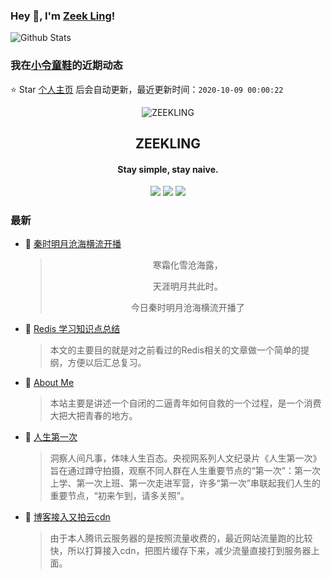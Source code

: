 ### Hey 👋, I'm [Zeek Ling](https://www.zeekling.cn)! 
![Github Stats](https://github-readme-stats.vercel.app/api?username=zeekling&show_icons=true) 
### 我在[小令童鞋](https://www.zeekling.cn)的近期动态

⭐️ Star [个人主页](https://github.com/zeekling/zeekling) 后会自动更新，最近更新时间：`2020-10-09 00:00:22`

<p align="center"><img alt="ZEEKLING" src="https://img.zeekling.cn/images/2020/02/23/logo.th.png"></p><h2 align="center">ZEEKLING
</h2>

<h4 align="center">Stay simple, stay naive.</h4>
<p align="center"><a title="ZEEKLING" target="_blank" href="https://github.com/zeekling/zeekling"><img src="https://img.shields.io/github/last-commit/zeekling/zeekling.svg?style=flat-square&color=FF9900"></a>
<a title="GitHub repo size in bytes" target="_blank" href="https://github.com/zeekling/zeekling"><img src="https://img.shields.io/github/repo-size/zeekling/zeekling.svg?style=flat-square"></a>
<a title="Hits" target="_blank" href="https://github.com/zeekling/hits"><img src="https://hits.b3log.org/zeekling/zeekling.svg"></a></p>

### 最新

* 📝 [秦时明月沧海横流开播](https://www.zeekling.cn/articles/2020/10/08/1602135156440.html) 
    > <p></p><p style="text-align:center">寒霜化雪沧海露，</p>
    > <p style="text-align:center">天涯明月共此时。</p>
    > <p style="text-align:center">今日秦时明月沧海横流开播了</p>
    > <p></p>
* 📝 [Redis 学习知识点总结](https://www.zeekling.cn/articles/2020/09/01/1598892381872.html) 
    > <p>本文的主要目的就是对之前看过的Redis相关的文章做一个简单的提纲，方便以后汇总复习。</p>
* 📝 [About Me](https://www.zeekling.cn/aboutMe.html) 
    > <p>本站主要是讲述一个自闭的二逼青年如何自救的一个过程，是一个消费大把大把青春的地方。</p>
* 📝 [人生第一次](https://www.zeekling.cn/articles/2020/03/22/1584880355664.html) 
    > <p>洞察人间凡事，体味人生百态。央视网系列人文纪录片《人生第一次》旨在通过蹲守拍摄，观察不同人群在人生重要节点的“第一次”：第一次上学、第一次上班、第一次走进军营，许多“第一次”串联起我们人生的重要节点，“初来乍到，请多关照”。</p>
* 📝 [博客接入又拍云cdn](https://www.zeekling.cn/articles/2020/06/07/1591520906274.html) 
    > <p>由于本人腾讯云服务器的是按照流量收费的，最近网站流量跑的比较快，所以打算接入cdn，把图片缓存下来，减少流量直接打到服务器上面。</p>




